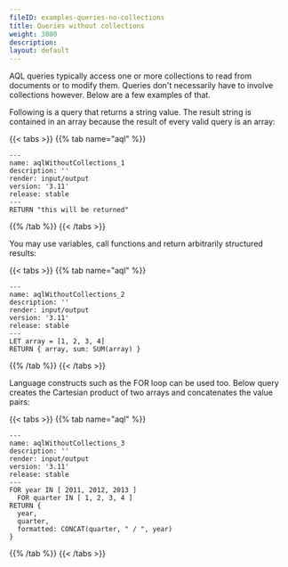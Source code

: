 ```yaml
---
fileID: examples-queries-no-collections
title: Queries without collections
weight: 3800
description: 
layout: default
---
```

AQL queries typically access one or more collections to read from documents
or to modify them. Queries don't necessarily have to involve collections
however. Below are a few examples of that.

Following is a query that returns a string value. The result string is contained in an array
because the result of every valid query is an array:


 {{< tabs >}}
{{% tab name="aql" %}}
```aql
---
name: aqlWithoutCollections_1
description: ''
render: input/output
version: '3.11'
release: stable
---
RETURN "this will be returned"
```
{{% /tab %}}
{{< /tabs >}}





You may use variables, call functions and return arbitrarily structured results:


 {{< tabs >}}
{{% tab name="aql" %}}
```aql
---
name: aqlWithoutCollections_2
description: ''
render: input/output
version: '3.11'
release: stable
---
LET array = [1, 2, 3, 4]
RETURN { array, sum: SUM(array) }
```
{{% /tab %}}
{{< /tabs >}}





Language constructs such as the FOR loop can be used too. Below query
creates the Cartesian product of two arrays and concatenates the value pairs:


 {{< tabs >}}
{{% tab name="aql" %}}
```aql
---
name: aqlWithoutCollections_3
description: ''
render: input/output
version: '3.11'
release: stable
---
FOR year IN [ 2011, 2012, 2013 ]
  FOR quarter IN [ 1, 2, 3, 4 ]
RETURN {
  year,
  quarter,
  formatted: CONCAT(quarter, " / ", year)
}
```
{{% /tab %}}
{{< /tabs >}}




